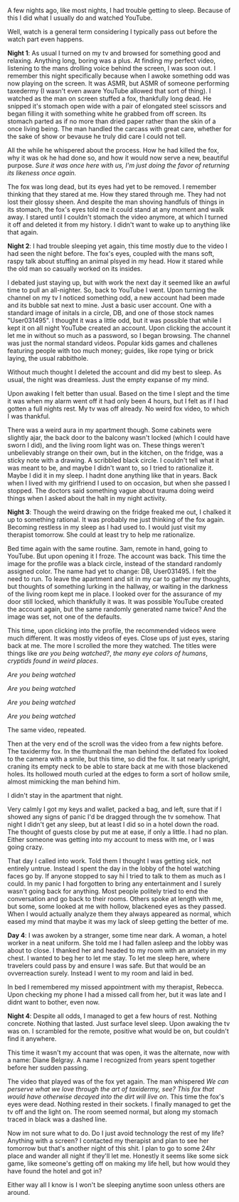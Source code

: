 A few nights ago, like most nights, I had trouble getting to sleep. Because of this I did what I usually do and watched YouTube. 

Well, watch is a general term considering I typically pass out before the watch part even happens. 

**Night 1**: As usual I turned on my tv and browsed for something good and relaxing. Anything long, boring was a plus. At finding my perfect video, listening to the mans drolling voice behind the screen, I was soon out. I remember this night specifically because when I awoke something odd was now playing on the screen. It was ASMR, but ASMR of someone performing taxedermy (I wasn't even aware YouTube allowed that sort of thing). I watched as the man on screen stuffed a fox, thankfully long dead. He snipped it's stomach open wide with a pair of elongated steel scissors and began filling it with something white he grabbed from off screen. Its stomach parted as if no more than dried paper rather than the skin of a once living being. The man handled the carcass with great care, whether for the sake of show or bevause he truly did care I could not tell. 

All the while he whispered about the process. How he had killed the fox, why it was ok he had done so, and how it would now serve a new, beautiful purpose. *Sure it was once here with us, I'm just doing the favor of returning its likeness once again.* 

The fox was long dead, but its eyes had yet to be removed. I remember thinking that they stared at me. How they stared through me. They had not lost their glossy sheen. And despite the man shoving handfuls of things in its stomach, the fox's eyes told me it could stand at any moment and walk away. I stared until I couldn't stomach the video anymore, at which I turned it off and deleted it from my history. I didn't want to wake up to anything like that again. 

**Night 2**: I had trouble sleeping yet again, this time mostly due to the video I had seen the night before. The fox's eyes, coupled with the mans soft, raspy talk about stuffing an animal plsyed in my head. How it stared while the old man so casually worked on its insides. 

I debated just staying up, but with work the next day it seemed like an awful time to pull an all-nighter. So, back to YouTube I went. Upon turning the channel on my tv I noticed something odd, a new account had been made and its bubble sat next to mine. Just a basic user account. One with a standard image of initals in a circle, DB, and one of those stock names "User031495". I thought it was a little odd, but it was possible that while I kept it on all night YouTube created an account. Upon clicking the account it let me in without so much as a password, so I began browsing. The channel was just the normal standard videos. Popular kids games and challenes featuring people with too much money; guides, like rope tying or brick laying, the usual rabbithole. 

Without much thought I deleted the account and did my best to sleep. As usual, the night was dreamless. Just the empty expanse of my mind. 

Upon awaking I felt better than usual. Based on the time I slept and the time it was when my alarm went off it had only been 4 hours, but I felt as if I had gotten a full nights rest. My tv was off already. No weird fox video, to which I was thankful. 

There was a weird aura in my apartment though. Some cabinets were slightly ajar, the back door to the balcony wasn't locked (which I could have sworn I did), and the living room light was on. These things weren't unbelievably strange on their own, but in the kitchen, on the fridge, was a sticky note with a drawing. A scribbled black circle. I couldn't tell what it was meant to be, and maybe I didn't want to, so I tried to rationalize it. Maybe I did it in my sleep. I hadnt done anything like that in years. Back when I lived with my girlfriend I used to on occasion, but when she passed I stopped. The doctors said something vague about trauma doing weird things when I asked about the halt in my night activity. 

**Night 3**: Though the weird drawing on the fridge freaked me out, I chalked it up to something rational. It was probably me just thinking of the fox again. Becoming restless in my sleep as I had used to. I would just visit my therapist tomorrow. She could at least try to help me rationalize. 

Bed time again with the same routine. 3am, remote in hand, going to YouTube. But upon opening it I froze. The account was back. This time the image for the profile was a black circle, instead of the standard randomly assigned color. The name had yet to change: DB, User031495. I felt the need to run. To leave the apartment and sit in my car to gather my thoughts, but thoughts of something lurking in the hallway, or waiting in the darkness of the living room kept me in place. I looked over for the assurance of my door still locked, which thankfully it was. It was possible YouTube created the account again, but the same randomly generated name twice? And the image was set, not one of the defaults. 

This time, upon clicking into the profile, the recommended videos were much different. It was mostly videos of eyes. Close ups of just eyes, staring back at me. The more I scrolled the more they watched. The titles were things like *are you being watched?*, *the many eye colors of humans*, *cryptids found in weird places*.

*Are you being watched*

*Are you being watched*

*Are you being watched*

*Are you being watched* 

The same video, repeated.


 Then at the very end of the scroll was the video from a few nights before. The taxidermy fox. In the thumbnail the man behind the deflated fox looked to the camera with a smile, but this time, so did the fox. It sat nearly upright, craning its empty neck to be able to stare back at me with those blackened holes. Its hollowed mouth curled at the edges to form a sort of hollow smile, almost mimicking the man behind him. 

I didn't stay in the apartment that night. 

Very calmly I got my keys and wallet, packed a bag, and left, sure that if I showed any signs of panic I'd be dragged through the tv somehow. That night I didn't get any sleep, but at least I did so in a hotel down the road. The thought of guests close by put me at ease, if only a little. I had no plan. Either someone was getting into my account to mess with me, or I was going crazy. 

That day I called into work. Told them I thought I was getting sick, not entirely untrue. Instead I spent the day in the lobby of the hotel watching faces go by. If anyone stopped to say hi I tried to talk to them as much as I could. In my panic I had forgotten to bring any entertainment and I surely wasn't going back for anything. Most people politely tried to end the conversation and go back to their rooms. Others spoke at length with me, but some, some looked at me with hollow, blackened eyes as they passed. When I would actually analyze them they always appeared as normal, which eased my mind that maybe it was my lack of sleep getting the better of me. 

**Day 4**: I was awoken by a stranger, some time near dark. A woman, a hotel worker in a neat uniform. She told me I had fallen asleep and the lobby was about to close. I thanked her and headed to my room with an anxiety in my chest. I wanted to beg her to let me stay. To let me sleep here, where travelers could pass by and ensure I was safe. But that would be an ovverreaction surely. Instead I went to my room and laid in bed.

 In bed I remembered my missed appointment with my therapist, Rebecca. Upon checking my phone I had a missed call from her, but it was late and I didnt want to bother, even now. 

**Night 4**: Despite all odds, I managed to get a few hours of rest. Nothing concrete. Nothing that lasted. Just surface level sleep. Upon awaking the tv was on. I scrambled for the remote, positive what would be on, but couldn't find it anywhere.

 This time it wasn't my account that was open, it was the alternate, now with a name: Diane Belgray. A name I recognized from years spent together before her sudden passing. 

The video that played was of the fox yet again. The man whispered *We can perserve what we love through the art of taxidermy, see? This fox that would have otherwise decayed into the dirt will live on*. This time the fox's eyes were dead. Nothing rested in their sockets. I finally managed to get the tv off and the light on. The room seemed normal, but along my stomach traced in black was a dashed line. 

Now im not sure what to do. Do I just avoid technology the rest of my life? Anything with a screen? I contacted my therapist and plan to see her tomorrow but that's another night of this shit. I plan to go to some 24hr place and wander all night if they'll let me. Honestly it seems like some sick game, like someone's getting off on making my life hell, but how would they have found the hotel and got in?  

Either way all I know is I won't be sleeping anytime soon unless others are around.